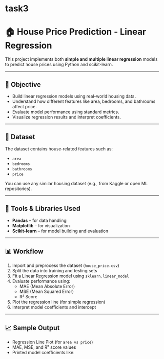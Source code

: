 # task3
# 🏠 House Price Prediction - Linear Regression

This project implements both **simple and multiple linear regression** models to predict house prices using Python and scikit-learn.

---

## 🎯 Objective

- Build linear regression models using real-world housing data.
- Understand how different features like area, bedrooms, and bathrooms affect price.
- Evaluate model performance using standard metrics.
- Visualize regression results and interpret coefficients.

---

## 📁 Dataset

The dataset contains house-related features such as:
- `area`
- `bedrooms`
- `bathrooms`
- `price`

You can use any similar housing dataset (e.g., from Kaggle or open ML repositories).

---

## 🧰 Tools & Libraries Used

- **Pandas** – for data handling
- **Matplotlib** – for visualization
- **Scikit-learn** – for model building and evaluation

---

## 📊 Workflow

1. Import and preprocess the dataset (`house_price.csv`)
2. Split the data into training and testing sets
3. Fit a Linear Regression model using `sklearn.linear_model`
4. Evaluate performance using:
   - MAE (Mean Absolute Error)
   - MSE (Mean Squared Error)
   - R² Score
5. Plot the regression line (for simple regression)
6. Interpret model coefficients and intercept

---

## 📈 Sample Output

- Regression Line Plot (for `area vs price`)
- MAE, MSE, and R² score values
- Printed model coefficients like:

